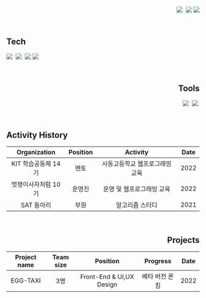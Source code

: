 <br>

<p align="right">
  <a href="https://www.instagram.com/hy__wuuuuuuuu/"><img src="https://img.shields.io/badge/Instagram-E4405F?style=flat-square&logo=Instagram&logoColor=white&link=https://www.instagram.com/hy__wuuuuuuuu/"/></a>&nbsp
  <a href="mailto:ghw9174@gmail.com"><img src="https://img.shields.io/badge/Gmail-d14836?style=flat-square&logo=Gmail&logoColor=white&link=ghw9174@gmail.com"/></a>
  <a href="https://velog.io/@kozel"><img src="https://img.shields.io/badge/Velog-20C997?style=flat-square&logo=Velog&logoColor=white&link=https://velog.io/@kozel"/></a>
</p>



<br>

<h2 align="left">Tech</h2>
<p align="left">   
  <a><img src="https://img.shields.io/badge/HTML5-E34F26?style=flat-square&logo=HTML5&logoColor=white"/></a>&nbsp
  <a><img src="https://img.shields.io/badge/CSS3-1572B6?style=flat-square&logo=CSS3&logoColor=white"/></a>&nbsp
  <a><img src="https://img.shields.io/badge/Javascript-F7DF1E?style=flat-square&logo=Javascript&logoColor=black"/></a>
  <a><img src="https://img.shields.io/badge/React-61DAFB?style=flat-square&logo=React&logoColor=black"/></a>&nbsp 
</p>

<br>

<h2 align="right">Tools</h2>
<p align="right">   
  <a><img src="https://img.shields.io/badge/Visualstudiocode-007ACC?style=flat-square&logo=Visualstudiocode&logoColor=white"/></a>&nbsp
  <a><img src="https://img.shields.io/badge/Github-181717?style=flat-square&logo=Github&logoColor=white"/></a>&nbsp
</p>

<br>

<h2 align="left">Activity History</h2>
<div align='left'>
  
|     Organization    | Position |            Activity            | Date |
|:-------------------:|:--------:|:------------------------------:|:----:|
| KIT 학습공동체 14기 |   멘토   | 사동고등학교 웹프로그래밍 교육 | 2022 |
| 멋쟁이사자처럼 10기 |  운영진  |       운영 및 웹프로그래밍 교육      | 2022 |
|      SAT 동아리     |   부원   |         알고리즘 스터디        | 2021 |  
  
</div>

<br>

<h2 align="right">Projects</h2>
<div align="right">  
 
| Project name | Team size |         Position         |    Progress    | Date |
|:------------:|:---------:|:------------------------:|:--------------:|:----:|
|   EGG-TAXI   |    3명    | Front-End & UI,UX Design | 베타 버전 론칭 | 2022 |
 
</div>
